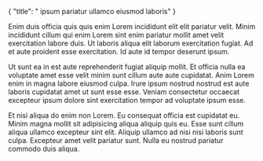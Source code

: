 {
  "title": " ipsum pariatur ullamco eiusmod laboris"
}

Enim duis officia quis quis enim Lorem incididunt elit elit pariatur velit. Minim incididunt cillum qui enim Lorem sint enim pariatur mollit amet velit exercitation labore duis. Ut laboris aliqua elit laborum exercitation fugiat. Ad et aute proident esse exercitation. Id aute id tempor deserunt ipsum.

Ut sunt ea in est aute reprehenderit fugiat aliquip mollit. Et officia nulla ea voluptate amet esse velit minim sunt cillum aute aute cupidatat. Anim Lorem enim in magna labore eiusmod culpa. Irure ipsum nostrud nostrud est aute laboris cupidatat amet ut sunt esse esse. Veniam consectetur occaecat excepteur ipsum dolore sint exercitation tempor ad voluptate ipsum esse.

Et nisi aliqua do enim non Lorem. Eu consequat officia est cupidatat eu. Minim magna mollit sit adipisicing aliqua aliquip quis eu. Esse sunt cillum aliqua ullamco excepteur sint elit. Aliquip ullamco ad nisi nisi laboris sunt culpa. Excepteur amet velit pariatur sunt. Nulla eu nostrud pariatur commodo duis aliqua.
